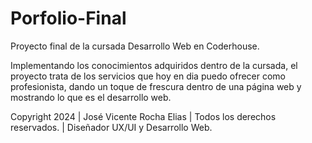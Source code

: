 # Porfolio-Final

Proyecto final de la cursada Desarrollo Web en Coderhouse.

Implementando los conocimientos adquiridos dentro de la cursada, el proyecto trata de los servicios que hoy en dia puedo ofrecer como profesionista, dando un toque de frescura dentro de una página web y mostrando lo que es el desarrollo web.

Copyright 2024 | José Vicente Rocha Elias | Todos los derechos reservados. | Diseñador UX/UI y Desarrollo Web.
